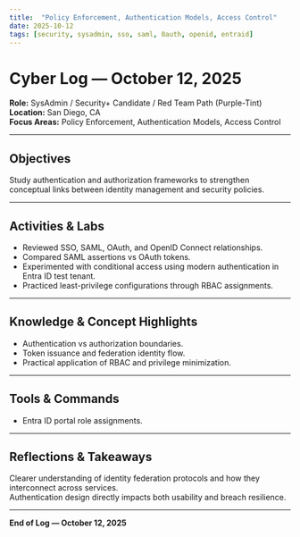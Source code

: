 ```yaml
---
title:  "Policy Enforcement, Authentication Models, Access Control"
date: 2025-10-12
tags: [security, sysadmin, sso, saml, 0auth, openid, entraid]
---
```


# Cyber Log — October 12, 2025
**Role:** SysAdmin / Security+ Candidate / Red Team Path (Purple-Tint)  
**Location:** San Diego, CA  
**Focus Areas:** Policy Enforcement, Authentication Models, Access Control  

---

## Objectives
Study authentication and authorization frameworks to strengthen conceptual links between identity management and security policies.

---

## Activities & Labs
- Reviewed SSO, SAML, OAuth, and OpenID Connect relationships.  
- Compared SAML assertions vs OAuth tokens.  
- Experimented with conditional access using modern authentication in Entra ID test tenant.  
- Practiced least-privilege configurations through RBAC assignments.  

---

## Knowledge & Concept Highlights
- Authentication vs authorization boundaries.  
- Token issuance and federation identity flow.  
- Practical application of RBAC and privilege minimization.

---

## Tools & Commands
- Entra ID portal role assignments.  

---

## Reflections & Takeaways
Clearer understanding of identity federation protocols and how they interconnect across services.  
Authentication design directly impacts both usability and breach resilience.

---

**End of Log — October 12, 2025**
